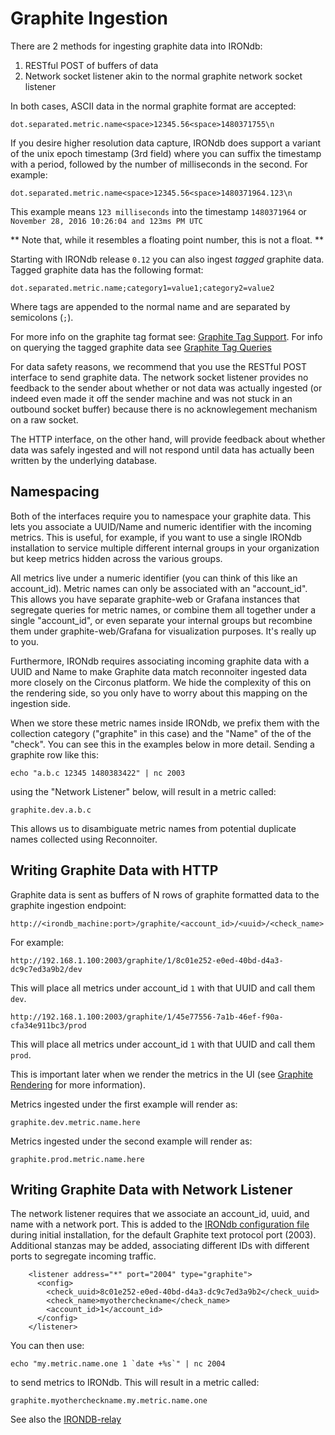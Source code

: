 # Graphite Ingestion

There are 2 methods for ingesting graphite data into IRONdb:

1. RESTful POST of buffers of data
2. Network socket listener akin to the normal graphite network socket listener

In both cases, ASCII data in the normal graphite format are accepted:

`dot.separated.metric.name<space>12345.56<space>1480371755\n`

If you desire higher resolution data capture, IRONdb does support a variant of
the unix epoch timestamp (3rd field) where you can suffix the timestamp with a
period, followed by the number of milliseconds in the second. For example:

`dot.separated.metric.name<space>12345.56<space>1480371964.123\n`

This example means `123 milliseconds` into the timestamp `1480371964` or
`November 28, 2016 10:26:04 and 123ms PM UTC`

** Note that, while it resembles a floating point number, this is not a float. **

Starting with IRONdb release `0.12` you can also ingest *tagged* graphite data.
Tagged graphite data has the following format:

`dot.separated.metric.name;category1=value1;category2=value2`

Where tags are appended to the normal name and are separated by semicolons (`;`).

For more info on the graphite tag format see: [Graphite Tag Support](http://graphite.readthedocs.io/en/latest/tags.html).  For info on querying the tagged graphite data see [Graphite Tag Queries](/graphite-rendering.md#searching-for-tags)

For data safety reasons, we recommend that you use the RESTful POST interface to
send graphite data. The network socket listener provides no feedback to the
sender about whether or not data was actually ingested (or indeed even made it
off the sender machine and was not stuck in an outbound socket buffer) because
there is no acknowlegement mechanism on a raw socket.

The HTTP interface, on the other hand, will provide feedback about whether data
was safely ingested and will not respond until data has actually been written by
the underlying database.

## Namespacing

Both of the interfaces require you to namespace your graphite data. This lets
you associate a UUID/Name and numeric identifier with the incoming metrics. This
is useful, for example, if you want to use a single IRONdb installation to
service multiple different internal groups in your organization but keep metrics
hidden across the various groups.

All metrics live under a numeric identifier (you can think of this like an
account_id). Metric names can only be associated with an "account_id". This
allows you have separate graphite-web or Grafana instances that segregate
queries for metric names, or combine them all together under a single
"account_id", or even separate your internal groups but recombine them under
graphite-web/Grafana for visualization purposes. It's really up to you.

Furthermore, IRONdb requires associating incoming graphite data with a UUID and
Name to make Graphite data match reconnoiter ingested data more closely on the
Circonus platform. We hide the complexity of this on the rendering side, so you
only have to worry about this mapping on the ingestion side.

When we store these metric names inside IRONdb, we prefix them with the
collection category ("graphite" in this case) and the "Name" of the of the
"check". You can see this in the examples below in more detail. Sending a
graphite row like this:

`echo "a.b.c 12345 1480383422" | nc 2003`

using the "Network Listener" below, will result in a metric called:

`graphite.dev.a.b.c`

This allows us to disambiguate metric names from potential duplicate names
collected using Reconnoiter.

## Writing Graphite Data with HTTP

Graphite data is sent as buffers of N rows of graphite formatted data to the
graphite ingestion endpoint:

`http://<irondb_machine:port>/graphite/<account_id>/<uuid>/<check_name>`

For example:

`http://192.168.1.100:2003/graphite/1/8c01e252-e0ed-40bd-d4a3-dc9c7ed3a9b2/dev`

This will place all metrics under account_id `1` with that UUID and call them `dev`.

`http://192.168.1.100:2003/graphite/1/45e77556-7a1b-46ef-f90a-cfa34e911bc3/prod`

This will place all metrics under account_id `1` with that UUID and call them `prod`.

This is important later when we render the metrics in the UI
(see [Graphite Rendering](./graphite-rendering.md) for more information).

Metrics ingested under the first example will render as:

`graphite.dev.metric.name.here`

Metrics ingested under the second example will render as:

`graphite.prod.metric.name.here`


## Writing Graphite Data with Network Listener

The network listener requires that we associate an account_id, uuid, and name
with a network port. This is added to the [IRONdb configuration
file](/configuration.md#graphite-listener) during initial installation, for the
default Graphite text protocol port (2003). Additional stanzas may be added,
associating different IDs with different ports to segregate incoming traffic.

```
    <listener address="*" port="2004" type="graphite">
      <config>
        <check_uuid>8c01e252-e0ed-40bd-d4a3-dc9c7ed3a9b2</check_uuid>
        <check_name>myothercheckname</check_name>
        <account_id>1</account_id>
      </config>
    </listener>
```

You can then use:

```
echo "my.metric.name.one 1 `date +%s`" | nc 2004
```

to send metrics to IRONdb. This will result in a metric called:

`graphite.myothercheckname.my.metric.name.one`

See also the [IRONDB-relay](irondb-relay.md)
